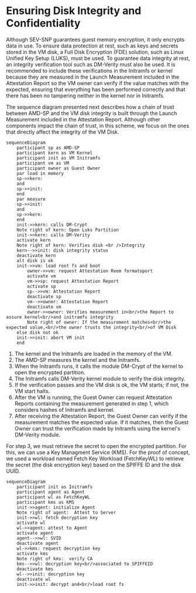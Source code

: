 # Ensuring Disk Integrity and Confidentiality

Although SEV-SNP guarantees guest memory encryption, it only encrypts data in use. To ensure data protection at rest, such as keys and secrets stored in the VM disk, a Full Disk Encryption (FDE) solution, such as Linux Unified Key Setup (LUKS), must be used. To guarantee data integrity at rest, an integrity verification tool such as DM-Verity must also be used. It is recommended to include these verifications in the Initramfs or kernel because they are measured in the Launch Measurement included in the Attestation Report so the VM owner can verify if the value matches with the expected, ensuring that everything has been performed correctly and that there has been no tampering neither in the kernel nor in Initramfs.

The sequence diagram presented next describes how a chain of trust between AMD-SP and the VM disk integrity is built through the Launch Measurement included in the Attestation Report. Although other components impact the chain of trust, in this scheme, we focus on the ones that directly affect the integrity of the VM Disk.

```mermaid
sequenceDiagram
    participant sp as AMD-SP
    participant kern as VM Kernel
    participant init as VM Initramfs
    participant vm as VM
    participant owner as Guest Owner
    par load in memory
    sp->>kern: 
    and 
    sp->>init: 
    end
    par measure
    sp->>init: 
    and 
    sp->>kern: 
    end
    init->>kern: calls DM-Crypt
    Note right of kern: Open Luks Partition
    init->>kern: calls DM-Verity
    activate kern
    Note right of kern: Verifies disk <br />Integrity
    kern-->>init: disk integrity status
    deactivate kern
    alt disk is ok
    init->>vm: load root fs and boot
        owner->>vm: request Attestation Reem formatoport
        activate vm
        vm->>sp: request Attestation Report
        activate sp
        sp-->>vm: Attestation Report
        deactivate sp
        vm-->>owner: Attestation Report
        deactivate vm
        owner->>owner: Verifies measurement in<br/>the Report to assure kernel<br/>and initramfs integrity
        Note right of owner: If the measurement matches<br/>the expected value,<br/>the owner trusts the integrity<br/>of VM Disk
    else disk not ok
    init->>init: abort VM init
    end
```

1. The kernel and the Initramfs are loaded in the memory of the VM.
2. The AMD-SP measures the kernel and the Initramfs.
3. When the Initramfs runs, it calls the module DM-Crypt of the kernel to open the encrypted partition.
4. The Initramfs calls DM-Verity kernel module to verify the disk integrity.
5. If the verification passes and the VM disk is ok, the VM starts; if not, the VM start halts.
6. After the VM is running, the Guest Owner can request Attestation Reports containing the measurement generated in step 1, which considers hashes of Initramfs and kernel.
7. After receiving the Attestation Report, the Guest Owner can verify if the measurement matches the expected value. If it matches, then the Guest Owner can trust the verification made by Initramfs using the kernel's DM-Verity module.

For step 3, we must retrieve the secret to open the encrypted partition. For this, we can use a Key Managment Service (KMS). For the proof of concept, we used a workload named Fetch Key Workload (FetchKeyWL) to retrieve the secret (the disk encryption key) based on the SPIFFE ID and the disk UUID.

```mermaid
sequenceDiagram
    participant init as Initramfs 
    participant agent as Agent
    participant wl as FetchKeyWL
    participant kms as KMS
    init->>agent: initialize Agent
    Note right of agent:  Attest to Server
    init->>wl: fetch decryption key   
    activate wl
    wl->>agent: attest to Agent
    activate agent
    agent-->>wl: SVID
    deactivate agent
    wl->>kms: request decryption key           
    activate kms
    Note right of kms:  verify CA
    kms-->>wl: decryption key<br/>associated to SPIFFEID
    deactivate kms
    wl-->>init: decryption key  
    deactivate wl     
    init->>init: decrypt and<br/>load root fs
```